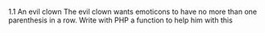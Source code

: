 1.1 An evil clown
The evil clown wants emoticons to have no more than one parenthesis in a row.
Write with PHP a function to help him with this